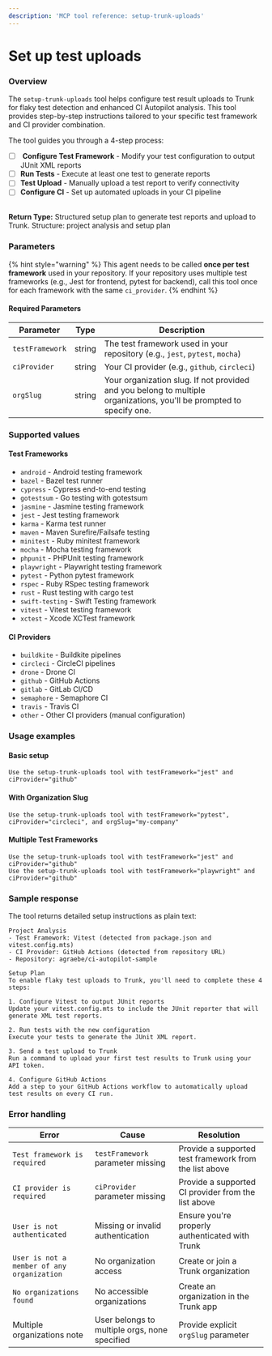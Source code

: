 ```yaml
---
description: 'MCP tool reference: setup-trunk-uploads'
---
```


# Set up test uploads

### Overview

The `setup-trunk-uploads` tool helps configure test result uploads to Trunk for flaky test detection and enhanced CI Autopilot analysis. This tool provides step-by-step instructions tailored to your specific test framework and CI provider combination.



The tool guides you through a 4-step process:

* [ ] &#x20;**Configure Test Framework** - Modify your test configuration to output JUnit XML reports
* [ ] **Run Tests** - Execute at least one test to generate reports
* [ ] **Test Upload** - Manually upload a test report to verify connectivity
* [ ] **Configure CI** - Set up automated uploads in your CI pipeline

\
**Return Type:** Structured setup plan to generate test reports and upload to Trunk. Structure: project analysis and setup plan



### Parameters

{% hint style="warning" %}
This agent needs to be called **once per test framework** used in your repository. If your repository uses multiple test frameworks (e.g., Jest for frontend, pytest for backend), call this tool once for each framework with the same `ci_provider`.
{% endhint %}

#### Required Parameters

| Parameter       | Type   | Description                                                                                                          |
| --------------- | ------ | -------------------------------------------------------------------------------------------------------------------- |
| `testFramework` | string | The test framework used in your repository (e.g., `jest`, `pytest`,  `mocha`)                                        |
| `ciProvider`    | string | Your CI provider (e.g., `github`, `circleci`)                                                                        |
| `orgSlug`       | string | Your organization slug. If not provided and you belong to multiple organizations, you'll be prompted to specify one. |



### Supported values

#### Test Frameworks

* `android` - Android testing framework
* `bazel` - Bazel test runner
* `cypress` - Cypress end-to-end testing
* `gotestsum` - Go testing with gotestsum
* `jasmine` - Jasmine testing framework
* `jest` - Jest testing framework
* `karma` - Karma test runner
* `maven` - Maven Surefire/Failsafe testing
* `minitest` - Ruby minitest framework
* `mocha` - Mocha testing framework
* `phpunit` - PHPUnit testing framework
* `playwright` - Playwright testing framework
* `pytest` - Python pytest framework
* `rspec` - Ruby RSpec testing framework
* `rust` - Rust testing with cargo test
* `swift-testing` - Swift Testing framework
* `vitest` - Vitest testing framework
* `xctest` - Xcode XCTest framework

#### CI Providers

* `buildkite` - Buildkite pipelines
* `circleci` - CircleCI pipelines
* `drone` - Drone CI
* `github` - GitHub Actions
* `gitlab` - GitLab CI/CD
* `semaphore` - Semaphore CI
* `travis` - Travis CI
* `other` - Other CI providers (manual configuration)



### Usage examples

#### Basic setup

```
Use the setup-trunk-uploads tool with testFramework="jest" and ciProvider="github"
```

#### With Organization Slug

```
Use the setup-trunk-uploads tool with testFramework="pytest", ciProvider="circleci", and orgSlug="my-company"
```

#### Multiple Test Frameworks

```
Use the setup-trunk-uploads tool with testFramework="jest" and ciProvider="github"
Use the setup-trunk-uploads tool with testFramework="playwright" and ciProvider="github"
```



### Sample response

The tool returns detailed setup instructions as plain text:

```
Project Analysis
- Test Framework: Vitest (detected from package.json and vitest.config.mts)
- CI Provider: GitHub Actions (detected from repository URL)
- Repository: agraebe/ci-autopilot-sample

Setup Plan
To enable flaky test uploads to Trunk, you'll need to complete these 4 steps:

1. Configure Vitest to output JUnit reports
Update your vitest.config.mts to include the JUnit reporter that will generate XML test reports.

2. Run tests with the new configuration
Execute your tests to generate the JUnit XML report.

3. Send a test upload to Trunk
Run a command to upload your first test results to Trunk using your API token.

4. Configure GitHub Actions
Add a step to your GitHub Actions workflow to automatically upload test results on every CI run.
```



### Error handling

| Error                                      | Cause                                         | Resolution                                             |
| ------------------------------------------ | --------------------------------------------- | ------------------------------------------------------ |
| `Test framework is required`               | `testFramework` parameter missing             | Provide a supported test framework from the list above |
| `CI provider is required`                  | `ciProvider` parameter missing                | Provide a supported CI provider from the list above    |
| `User is not authenticated`                | Missing or invalid authentication             | Ensure you're properly authenticated with Trunk        |
| `User is not a member of any organization` | No organization access                        | Create or join a Trunk organization                    |
| `No organizations found`                   | No accessible organizations                   | Create an organization in the Trunk app                |
| Multiple organizations note                | User belongs to multiple orgs, none specified | Provide explicit `orgSlug` parameter                   |
